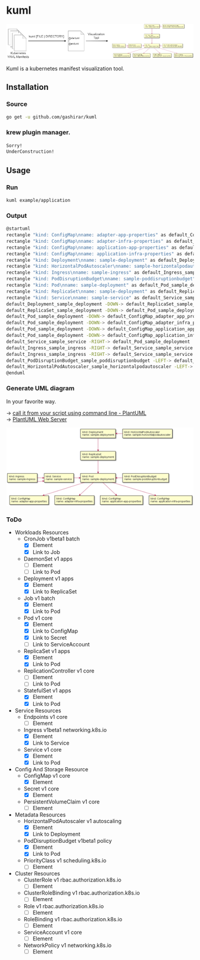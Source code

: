 # kuml

![Process](./docs/images/process.png "Process")

Kuml is a kubernetes manifest visualization tool.

## Installation

### Source

```bash
go get -u github.com/gashirar/kuml
```

### krew plugin manager.

```bash
Sorry!
UnderConstruction!
```

## Usage

### Run
```bash
kuml example/application
```

### Output
```bash
@startuml
rectangle "kind: ConfigMap\nname: adapter-app-properties" as default_ConfigMap_adapter_app_properties
rectangle "kind: ConfigMap\nname: adapter-infra-properties" as default_ConfigMap_adapter_infra_properties
rectangle "kind: ConfigMap\nname: application-app-properties" as default_ConfigMap_application_app_properties
rectangle "kind: ConfigMap\nname: application-infra-properties" as default_ConfigMap_application_infra_properties
rectangle "kind: Deployment\nname: sample-deployment" as default_Deployment_sample_deployment
rectangle "kind: HorizontalPodAutoscaler\nname: sample-horizontalpodautoscaler" as default_HorizontalPodAutoscaler_sample_horizontalpodautoscaler
rectangle "kind: Ingress\nname: sample-ingress" as default_Ingress_sample_ingress
rectangle "kind: PodDisruptionBudget\nname: sample-poddisruptionbudget" as default_PodDisruptionBudget_sample_poddisruptionbudget
rectangle "kind: Pod\nname: sample-deployment" as default_Pod_sample_deployment
rectangle "kind: ReplicaSet\nname: sample-deployment" as default_ReplicaSet_sample_deployment
rectangle "kind: Service\nname: sample-service" as default_Service_sample_service
default_Deployment_sample_deployment -DOWN-> default_ReplicaSet_sample_deployment : ""
default_ReplicaSet_sample_deployment -DOWN-> default_Pod_sample_deployment : ""
default_Pod_sample_deployment -DOWN-> default_ConfigMap_adapter_app_properties : ""
default_Pod_sample_deployment -DOWN-> default_ConfigMap_adapter_infra_properties : ""
default_Pod_sample_deployment -DOWN-> default_ConfigMap_application_app_properties : ""
default_Pod_sample_deployment -DOWN-> default_ConfigMap_application_infra_properties : ""
default_Service_sample_service -RIGHT-> default_Pod_sample_deployment : ""
default_Ingress_sample_ingress -RIGHT-> default_Service_sample_service : ""
default_Ingress_sample_ingress -RIGHT-> default_Service_sample_service : ""
default_PodDisruptionBudget_sample_poddisruptionbudget -LEFT-> default_Pod_sample_deployment : ""
default_HorizontalPodAutoscaler_sample_horizontalpodautoscaler -LEFT-> default_Deployment_sample_deployment : ""
@enduml
```

### Generate UML diagram
In your favorite way.

-> [call it from your script using command line - PlantUML](https://plantuml.com/en/command-line/)  
-> [PlantUML Web Server](http://www.plantuml.com/plantuml/uml/)

![Process](./docs/images/uml.png "Process")

### ToDo
- Workloads Resources
  - CronJob v1beta1 batch
    - [x] Element
    - [x] Link to Job
  - DaemonSet v1 apps
    - [ ] Element
    - [ ] Link to Pod
  - Deployment v1 apps
    - [x] Element
    - [x] Link to ReplicaSet
  - Job v1 batch
    - [x] Element
    - [x] Link to Pod
  - Pod v1 core
    - [x] Element
    - [x] Link to ConfigMap
    - [x] Link to Secret
    - [ ] Link to ServiceAccount
  - ReplicaSet v1 apps
    - [x] Element
    - [x] Link to Pod
  - ReplicationController v1 core
    - [ ] Element
    - [ ] Link to Pod
  - StatefulSet v1 apps
    - [x] Element
    - [x] Link to Pod
- Service Resources
  - Endpoints v1 core
    - [ ] Element
  - Ingress v1beta1 networking.k8s.io
    - [x] Element
    - [x] Link to Service
  - Service v1 core
    - [x] Element
    - [x] Link to Pod
- Config And Storage Resource
  - ConfigMap v1 core
    - [x] Element
  - Secret v1 core
    - [x] Element
  - PersistentVolumeClaim v1 core
    - [ ] Element
- Metadata Resources
  - HorizontalPodAutoscaler v1 autoscaling
    - [x] Element
    - [x] Link to Deployment
  - PodDisruptionBudget v1beta1 policy
    - [x] Element
    - [x] Link to Pod
  - PriorityClass v1 scheduling.k8s.io
    - [ ] Element
- Cluster Resources
  - ClusterRole v1 rbac.authorization.k8s.io
    - [ ] Element
  - ClusterRoleBinding v1 rbac.authorization.k8s.io
    - [ ] Element
  - Role v1 rbac.authorization.k8s.io
    - [ ] Element
  - RoleBinding v1 rbac.authorization.k8s.io
    - [ ] Element
  - ServiceAccount v1 core
    - [ ] Element
  - NetworkPolicy v1 networking.k8s.io
    - [ ] Element